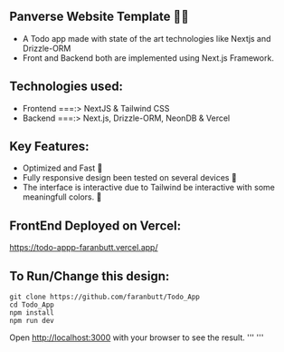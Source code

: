 ## Panverse Website Template 👨‍💻
* A Todo app made with state of the art technologies like Nextjs and Drizzle-ORM
* Front and Backend both are implemented using Next.js Framework.
## Technologies used:
* Frontend ===:> NextJS & Tailwind CSS
* Backend ===:> Next.js, Drizzle-ORM, NeonDB & Vercel

## Key Features:
* Optimized and Fast 🚀
* Fully responsive design been tested on several devices 📱
* The interface is interactive due to Tailwind be interactive with some meaningfull colors. 🎨

## FrontEnd Deployed on Vercel:
https://todo-appp-faranbutt.vercel.app/

## To Run/Change this design:
```
git clone https://github.com/faranbutt/Todo_App
cd Todo_App
npm install
npm run dev
```
Open [http://localhost:3000](http://localhost:3000/) with your browser to see the result.
'''
'''
